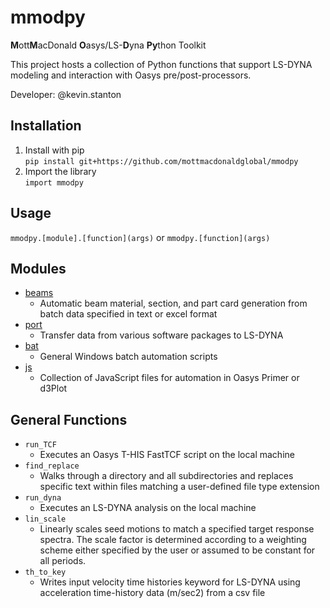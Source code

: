 # mmodpy

**M**ott**M**acDonald **O**asys/LS-**D**yna **Py**thon Toolkit

This project hosts a collection of Python functions that support LS-DYNA modeling and interaction with Oasys pre/post-processors.

Developer: @kevin.stanton

## Installation

1. Install with pip <br />
`pip install git+https://github.com/mottmacdonaldglobal/mmodpy`
2. Import the library <br />
`import mmodpy`

## Usage
`mmodpy.[module].[function](args)` or `mmodpy.[function](args)`

## Modules
* [beams](https://github.com/mottmacdonaldglobal/mmodpy/tree/main/mmodpy/beams)
  - Automatic beam material, section, and part card generation from batch data specified in text or excel format <br />
* [port](https://github.com/mottmacdonaldglobal/mmodpy/tree/main/mmodpy/port)
  - Transfer data from various software packages to LS-DYNA <br />
* [bat](https://github.com/mottmacdonaldglobal/mmodpy/tree/main/mmodpy/bat)
  - General Windows batch automation scripts <br />
* [js](https://github.com/mottmacdonaldglobal/mmodpy/tree/main/mmodpy/js)
  - Collection of JavaScript files for automation in Oasys Primer or d3Plot <br />

## General Functions
* `run_TCF` 
  - Executes an Oasys T-HIS FastTCF script on the local machine <br />
* `find_replace` 
  - Walks through a directory and all subdirectories and replaces specific text within 
    files matching a user-defined file type extension <br />
* `run_dyna`
  - Executes an LS-DYNA analysis on the local machine <br />
* `lin_scale`
  - Linearly scales seed motions to match a specified target response spectra. The scale factor is determined according to a weighting scheme either specified by the user or assumed to be constant for all periods. <br />
* `th_to_key` 
  - Writes input velocity time histories keyword for LS-DYNA using acceleration time-history data (m/sec2) from a csv file <br />
